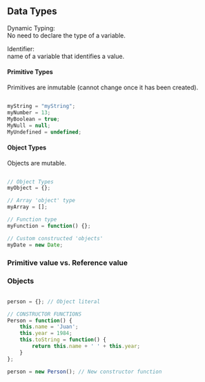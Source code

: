 ## Data Types

Dynamic Typing:  
No need to declare the type of a variable.  

Identifier:  
name of a variable that identifies a value.  


#### Primitive Types

Primitives are inmutable (cannot change once it has been created).

```js

myString = "myString";
myNumber = 13;
MyBoolean = true;
MyNull = null;
MyUndefined = undefined;

```

#### Object Types

Objects are mutable.

```js

// Object Types
myObject = {};

// Array 'object' type
myArray = [];

// Function type
myFunction = function() {};

// Custom constructed 'objects'
myDate = new Date;

```

### Primitive value vs. Reference value

### Objects

```js

person = {}; // Object literal

// CONSTRUCTOR FUNCTIONS
Person = function() {
	this.name = 'Juan';
	this.year = 1984;
	this.toString = function() {
		return this.name + ' ' + this.year;
	}
};

person = new Person(); // New constructor function

```

